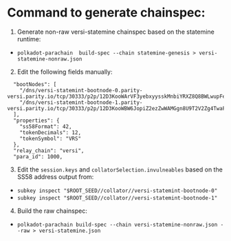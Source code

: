 # Command to generate chainspec:

1. Generate non-raw versi-statemine chainspec based on the statemine runtime:

- `polkadot-parachain  build-spec --chain statemine-genesis > versi-statemine-nonraw.json`

2. Edit the following fields manually:

```
  "bootNodes": [
    "/dns/versi-statemint-bootnode-0.parity-versi.parity.io/tcp/30333/p2p/12D3KooWArVF3yebxyysskMnbiYRXZ8Q8BWLwupFeUnsoU7rWKFt",
    "/dns/versi-statemint-bootnode-1.parity-versi.parity.io/tcp/30333/p2p/12D3KooWBW6JopiZ2ezZwWAMGgn8U9T2V2Zg4TwaFxYuudAk88G2"
  ],
  "properties": {
    "ss58Format": 42,
    "tokenDecimals": 12,
    "tokenSymbol": "VRS"
  },
  "relay_chain": "versi",
  "para_id": 1000,
```

3. Edit the `session.keys` and `collatorSelection.invulneables` based on the SS58 address output from:

- `subkey inspect "$ROOT_SEED//collator//versi-statemint-bootnode-0"`
- `subkey inspect "$ROOT_SEED//collator//versi-statemint-bootnode-1"`

4. Build the raw chainspec:

- `polkadot-parachain build-spec --chain versi-statemine-nonraw.json --raw > versi-statemine.json`